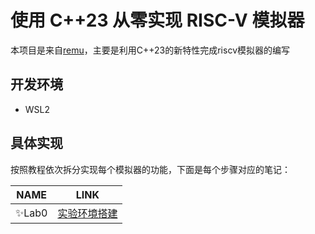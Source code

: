 # 使用 C++23 从零实现 RISC-V 模拟器

本项目是来自[remu](https://github.com/weijiew/remu)，主要是利用C++23的新特性完成riscv模拟器的编写

## 开发环境
-   WSL2

## 具体实现
按照教程依次拆分实现每个模拟器的功能，下面是每个步骤对应的笔记：

| NAME | LINK |
| ------ | ------ |
| ✨Lab0 | [实验环境搭建](./note/lab0.md) |
